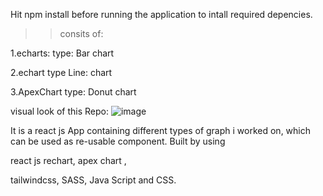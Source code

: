 Hit npm install before running the application to intall required depencies.

>>consits of:

1.echarts: type: Bar chart

2.echart type Line: chart

3.ApexChart type: Donut chart

<!--npm i echarts-->
<!--npm i --save echarts-for-react-->


<!-- Types of Line echartReactJS -->
<!-- https://echarts.apache.org/examples/en/index.html -->
<!-- https://www.chartjs.org/docs/latest/charts/line.html -->

<!-- work status: -->
<!-- https://codesandbox.io/s/priceless-margulis-e4zxdm?file=/src/App.js -->



visual look of this Repo:
![image](https://user-images.githubusercontent.com/71959978/215322151-dbf70d98-8aeb-4868-bd9b-fe9779fbc66d.png)


It is a react js App containing different types of graph i worked on,
which can be used as re-usable component. Built by using 

react js rechart, apex chart ,

tailwindcss, SASS, Java Script and CSS.
